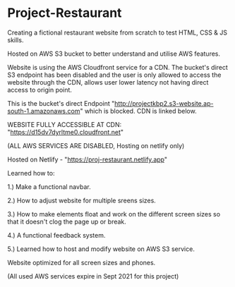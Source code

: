 # Project-Restaurant
Creating a fictional restaurant website from scratch to test HTML, CSS &amp; JS skills.

Hosted on AWS S3 bucket to better understand and utilise AWS features.

Website is using the AWS Cloudfront service for a CDN. The bucket's direct S3 endpoint has been disabled and the user is only allowed to access the website through the CDN, allows user lower latency not having direct access to origin point.

This is the bucket's direct Endpoint "http://projectkbp2.s3-website.ap-south-1.amazonaws.com" which is blocked. CDN is linked below.

WEBSITE FULLY ACCESSIBLE AT CDN:  "https://d15dv7dyrltme0.cloudfront.net"

(ALL AWS SERVICES ARE DISABLED, Hosting on netlify only)

Hosted on Netlify - "https://proj-restaurant.netlify.app"

Learned how to: 

1.) Make a functional navbar. 

2.) How to adjust website for multiple sreens sizes. 

3.) How to make elements float and work on the different screen sizes so that it doesn't clog the page up or break. 

4.) A functional feedback system.

5.) Learned how to host and modify website on AWS S3 service.


Website optimized for all screen sizes and phones.

(All used AWS services expire in Sept 2021 for this  project)

